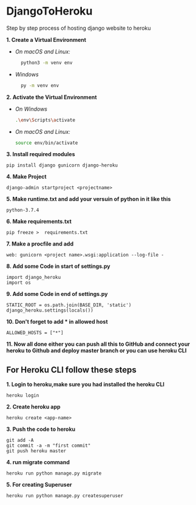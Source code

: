 # DjangoToHeroku
Step by step process of hosting django website to heroku

**1. Create a Virtual Environment**

- *On macOS and Linux:*
  ```bash
    python3 -m venv env
  ```
- *Windows*
  ```bash
    py -m venv env
  ````

**2. Activate the Virtual Environment**
  - *On Windows*
    ```bash
    .\env\Scripts\activate
    ```
  - *On macOS and Linux:*
    ```bash
    source env/bin/activate
    ```
    
**3. Install required modules**
```
pip install django gunicorn django-heroku
```

**4. Make Project**
```
django-admin startproject <projectname>
```

**5. Make runtime.txt and add your versuin of python in it like this**
```
python-3.7.4
```

**6. Make requirements.txt**
```
pip freeze >  requirements.txt
```

**7. Make a procfile and add**
```
web: gunicorn <project name>.wsgi:application --log-file -
```

**8. Add some Code in start of settings.py**
```
import django_heroku
import os
```

**9. Add some Code in end of settings.py**
```
STATIC_ROOT = os.path.join(BASE_DIR, 'static')
django_heroku.settings(locals())
```

**10. Don't forget to add * in allowed host**
```
ALLOWED_HOSTS = ["*"]
```

**11. Now all done either you can push all this to GitHub and connect your heroku to Github and deploy master branch or you can use heroku CLI**

## For Heroku CLI follow these steps

**1. Login to heroku,make sure you had installed the heroku CLI**
```
heroku login
```

**2. Create heroku app**
```
heroku create <app-name>
```
**3. Push the code to heroku**
```
git add -A
git commit -a -m "first commit"
git push heroku master
```

**4. run migrate command**
```
heroku run python manage.py migrate
```

**5. For creating Superuser**
```
heroku run python manage.py createsuperuser
```
